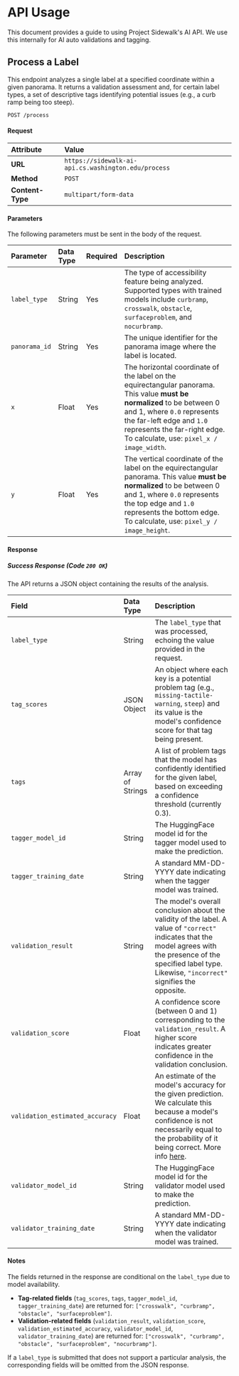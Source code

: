 # API Usage

This document provides a guide to using Project Sidewalk's AI API. We use this internally for AI auto validations and tagging.

## Process a Label

This endpoint analyzes a single label at a specified coordinate within a given panorama. It returns a validation assessment and, for certain label types, a set of descriptive tags identifying potential issues (e.g., a curb ramp being too steep).

`POST /process`

#### Request

| Attribute    | Value                                               |
| :----------- | :-------------------------------------------------- |
| **URL**      | `https://sidewalk-ai-api.cs.washington.edu/process` |
| **Method**   | `POST`                                              |
| **Content-Type** | `multipart/form-data`                               |

#### Parameters

The following parameters must be sent in the body of the request.

| Parameter     | Data Type | Required | Description                                                                                                                                                                                                                                       |
| :------------ | :-------- | :------- | :------------------------------------------------------------------------------------------------------------------------------------------------------------------------------------------------------------------------------------------------ |
| `label_type`  | String    | Yes      | The type of accessibility feature being analyzed. Supported types with trained models include `curbramp`, `crosswalk`, `obstacle`, `surfaceproblem`, and `nocurbramp`.                                                                               |
| `panorama_id` | String    | Yes      | The unique identifier for the panorama image where the label is located.                                                                                                                                                                          |
| `x`           | Float     | Yes      | The horizontal coordinate of the label on the equirectangular panorama. This value **must be normalized** to be between 0 and 1, where `0.0` represents the far-left edge and `1.0` represents the far-right edge. To calculate, use: `pixel_x / image_width`. |
| `y`           | Float     | Yes      | The vertical coordinate of the label on the equirectangular panorama. This value **must be normalized** to be between 0 and 1, where `0.0` represents the top edge and `1.0` represents the bottom edge. To calculate, use: `pixel_y / image_height`. |

#### Response

##### Success Response (Code `200 OK`)

The API returns a JSON object containing the results of the analysis.

| Field                         | Data Type        | Description                                                                                                                                                                  |
| :---------------------------- | :--------------- | :--------------------------------------------------------------------------------------------------------------------------------------------------------------------------- |
| `label_type`                  | String           | The `label_type` that was processed, echoing the value provided in the request.                                                                                              |
| `tag_scores`                  | JSON Object      | An object where each key is a potential problem tag (e.g., `missing-tactile-warning`, `steep`) and its value is the model's confidence score for that tag being present.      |
| `tags`                        | Array of Strings | A list of problem tags that the model has confidently identified for the given label, based on exceeding a confidence threshold (currently 0.3).                                                 |
| `tagger_model_id`                        | String | The HuggingFace model id for the tagger model used to make the prediction.                                                 |
| `tagger_training_date`                        | String | A standard MM-DD-YYYY date indicating when the tagger model was trained.                                                 |
| `validation_result`           | String           | The model's overall conclusion about the validity of the label. A value of `"correct"` indicates that the model agrees with the presence of the specified label type. Likewise, `"incorrect"` signifies the opposite. |
| `validation_score`            | Float            | A confidence score (between 0 and 1) corresponding to the `validation_result`. A higher score indicates greater confidence in the validation conclusion.                         |
| `validation_estimated_accuracy` | Float            | An estimate of the model's accuracy for the given prediction. We calculate this because a model's confidence is not necessarily equal to the probability of it being correct. More info [here](https://towardsdatascience.com/a-comprehensive-guide-on-model-calibration-part-1-of-4-73466eb5e09a/).                                                                                                               |
| `validator_model_id`                        | String | The HuggingFace model id for the validator model used to make the prediction.                                                 |
| `validator_training_date`                        | String | A standard MM-DD-YYYY date indicating when the validator model was trained.                                                 |

#### Notes

The fields returned in the response are conditional on the `label_type` due to model availability.

-   **Tag-related fields** (`tag_scores`, `tags`, `tagger_model_id`, `tagger_training_date`) are returned for: `["crosswalk", "curbramp", "obstacle", "surfaceproblem"]`.
-   **Validation-related fields** (`validation_result`, `validation_score`, `validation_estimated_accuracy`, `validator_model_id`, `validator_training_date`) are returned for: `["crosswalk", "curbramp", "obstacle", "surfaceproblem", "nocurbramp"]`.

If a `label_type` is submitted that does not support a particular analysis, the corresponding fields will be omitted from the JSON response.
